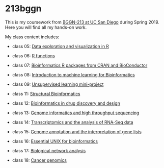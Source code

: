 # 213bggn

This is my coursework from [BGGN-213 at UC San Diego](https://sherryh1229.github.io/BGGN213/) during Spring 2019. Here you will find all my hands-on work.

My class content includes:

- class 05: [Data exploration and visualization in R](https://github.com/SherryH1229/BGGN213/tree/master/class05)

- class 06: [R functions](https://github.com/SherryH1229/BGGN213/tree/master/class06)

- class 07: [Bioinformatics R packages from CRAN and BioConductor](https://github.com/SherryH1229/BGGN213/tree/master/class07)

- class 08: [Introduction to machine learning for Bioinformatics ](https://github.com/SherryH1229/BGGN213/tree/master/class08)

- class 09: [Unsupervised learning mini-project](https://github.com/SherryH1229/BGGN213/tree/master/class09)

- class 11: [Structural Bioinformatics](https://github.com/SherryH1229/BGGN213/tree/master/class11)

- class 12: [Bioinformatics in drug discovery and design](https://github.com/SherryH1229/BGGN213/tree/master/class12)

- class 13: [Genome informatics and high throughput sequencing](https://github.com/SherryH1229/BGGN213/tree/master/class13)

- class 14: [Transcriptomics and the analysis of RNA-Seq data](https://github.com/SherryH1229/BGGN213/tree/master/class14)

- class 15: [Genome annotation and the interpretation of gene lists](https://github.com/SherryH1229/BGGN213/tree/master/class15)

- class 16: [Essential UNIX for bioinformatics](https://github.com/SherryH1229/BGGN213/tree/master/class16)

- class 17: [Biological network analysis](https://github.com/SherryH1229/BGGN213/tree/master/class17)

- class 18: [Cancer genomics](https://github.com/SherryH1229/BGGN213/tree/master/class18)

